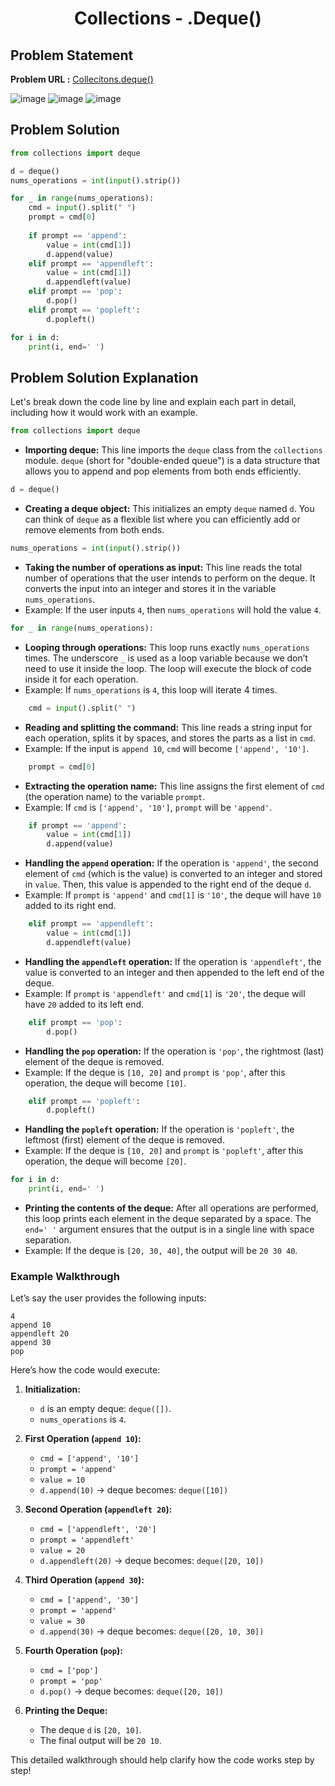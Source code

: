 <h1 align='center'>Collections - .Deque()</h1>

## Problem Statement

**Problem URL :** [Collecitons.deque()](https://www.hackerrank.com/challenges/py-collections-deque/problem?isFullScreen=true)

![image](https://github.com/user-attachments/assets/8f89d1ca-d497-4e82-b7a5-b0e6463e7b75)
![image](https://github.com/user-attachments/assets/103f1493-a28e-4eb6-8dca-ff3f52768132)
![image](https://github.com/user-attachments/assets/d294a281-9401-44a9-8b3b-0697c1a91544)

## Problem Solution
```py
from collections import deque

d = deque()
nums_operations = int(input().strip())

for _ in range(nums_operations):
    cmd = input().split(" ")
    prompt = cmd[0]
    
    if prompt == 'append':
        value = int(cmd[1])
        d.append(value)
    elif prompt == 'appendleft':
        value = int(cmd[1])
        d.appendleft(value)
    elif prompt == 'pop':
        d.pop()
    elif prompt == 'popleft':
        d.popleft()

for i in d:
    print(i, end=' ')
```

## Problem Solution Explanation
Let's break down the code line by line and explain each part in detail, including how it would work with an example.

```python
from collections import deque
```
- **Importing deque:** This line imports the `deque` class from the `collections` module. `deque` (short for "double-ended queue") is a data structure that allows you to append and pop elements from both ends efficiently.

```python
d = deque()
```
- **Creating a deque object:** This initializes an empty `deque` named `d`. You can think of `deque` as a flexible list where you can efficiently add or remove elements from both ends.

```python
nums_operations = int(input().strip())
```
- **Taking the number of operations as input:** This line reads the total number of operations that the user intends to perform on the deque. It converts the input into an integer and stores it in the variable `nums_operations`.
- Example: If the user inputs `4`, then `nums_operations` will hold the value `4`.

```python
for _ in range(nums_operations):
```
- **Looping through operations:** This loop runs exactly `nums_operations` times. The underscore `_` is used as a loop variable because we don’t need to use it inside the loop. The loop will execute the block of code inside it for each operation.
- Example: If `nums_operations` is `4`, this loop will iterate 4 times.

```python
    cmd = input().split(" ")
```
- **Reading and splitting the command:** This line reads a string input for each operation, splits it by spaces, and stores the parts as a list in `cmd`.
- Example: If the input is `append 10`, `cmd` will become `['append', '10']`.

```python
    prompt = cmd[0]
```
- **Extracting the operation name:** This line assigns the first element of `cmd` (the operation name) to the variable `prompt`.
- Example: If `cmd` is `['append', '10']`, `prompt` will be `'append'`.

```python
    if prompt == 'append':
        value = int(cmd[1])
        d.append(value)
```
- **Handling the `append` operation:** If the operation is `'append'`, the second element of `cmd` (which is the value) is converted to an integer and stored in `value`. Then, this value is appended to the right end of the deque `d`.
- Example: If `prompt` is `'append'` and `cmd[1]` is `'10'`, the deque will have `10` added to its right end.

```python
    elif prompt == 'appendleft':
        value = int(cmd[1])
        d.appendleft(value)
```
- **Handling the `appendleft` operation:** If the operation is `'appendleft'`, the value is converted to an integer and then appended to the left end of the deque.
- Example: If `prompt` is `'appendleft'` and `cmd[1]` is `'20'`, the deque will have `20` added to its left end.

```python
    elif prompt == 'pop':
        d.pop()
```
- **Handling the `pop` operation:** If the operation is `'pop'`, the rightmost (last) element of the deque is removed.
- Example: If the deque is `[10, 20]` and `prompt` is `'pop'`, after this operation, the deque will become `[10]`.

```python
    elif prompt == 'popleft':
        d.popleft()
```
- **Handling the `popleft` operation:** If the operation is `'popleft'`, the leftmost (first) element of the deque is removed.
- Example: If the deque is `[10, 20]` and `prompt` is `'popleft'`, after this operation, the deque will become `[20]`.

```python
for i in d:
    print(i, end=' ')
```
- **Printing the contents of the deque:** After all operations are performed, this loop prints each element in the deque separated by a space. The `end=' '` argument ensures that the output is in a single line with space separation.
- Example: If the deque is `[20, 30, 40]`, the output will be `20 30 40`.

### Example Walkthrough

Let’s say the user provides the following inputs:
```
4
append 10
appendleft 20
append 30
pop
```

Here’s how the code would execute:

1. **Initialization:** 
    - `d` is an empty deque: `deque([])`.
    - `nums_operations` is `4`.

2. **First Operation (`append 10`):**
    - `cmd = ['append', '10']`
    - `prompt = 'append'`
    - `value = 10`
    - `d.append(10)` -> deque becomes: `deque([10])`

3. **Second Operation (`appendleft 20`):**
    - `cmd = ['appendleft', '20']`
    - `prompt = 'appendleft'`
    - `value = 20`
    - `d.appendleft(20)` -> deque becomes: `deque([20, 10])`

4. **Third Operation (`append 30`):**
    - `cmd = ['append', '30']`
    - `prompt = 'append'`
    - `value = 30`
    - `d.append(30)` -> deque becomes: `deque([20, 10, 30])`

5. **Fourth Operation (`pop`):**
    - `cmd = ['pop']`
    - `prompt = 'pop'`
    - `d.pop()` -> deque becomes: `deque([20, 10])`

6. **Printing the Deque:**
    - The deque `d` is `[20, 10]`.
    - The final output will be `20 10`.

This detailed walkthrough should help clarify how the code works step by step!
